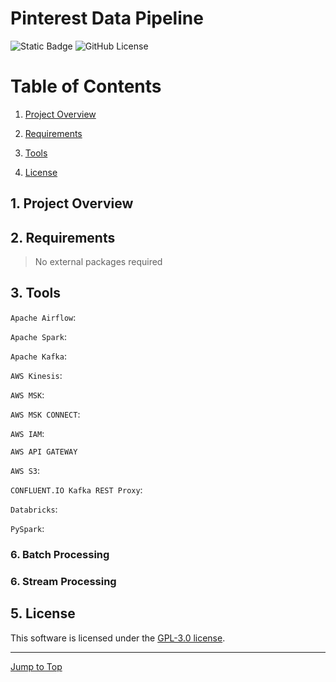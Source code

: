 # Pinterest Data Pipeline

![Static Badge](https://img.shields.io/badge/made_for-AiCore-red) ![GitHub License](https://img.shields.io/github/license/https%3A%2F%2Fgithub.com%2Flicense%2Ftommifloor/%2Fpinterest-data-pipeline693)

# Table of Contents

1. [Project Overview](#1.-project-overview)
2. [Requirements](#2.-requirements)
3. [Tools](#3.-tools)

5. [License](#5.-license)

## 1. Project Overview

## 2. Requirements
>No external packages required

## 3. Tools

`Apache Airflow`:

`Apache Spark`:

`Apache Kafka`:

`AWS Kinesis`:

`AWS MSK`:

`AWS MSK CONNECT`:

`AWS IAM`:

`AWS API GATEWAY`

`AWS S3`:

`CONFLUENT.IO Kafka REST Proxy`:

`Databricks`:

`PySpark`:

### 6. Batch Processing

### 6. Stream Processing

## 5. License
This software is licensed under the [GPL-3.0 license](https://github.com/tommifloor/pinterest-data-pipeline693/blob/main/COPYING.txt).

---
[Jump to Top](#pinterest-data-pipeline)